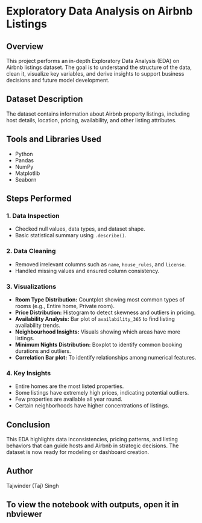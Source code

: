 # Exploratory Data Analysis on Airbnb Listings

## Overview
This project performs an in-depth Exploratory Data Analysis (EDA) on Airbnb listings dataset. The goal is to understand the structure of the data, clean it, visualize key variables, and derive insights to support business decisions and future model development.

## Dataset Description
The dataset contains information about Airbnb property listings, including host details, location, pricing, availability, and other listing attributes.

## Tools and Libraries Used
- Python
- Pandas
- NumPy
- Matplotlib
- Seaborn

## Steps Performed

### 1. Data Inspection
- Checked null values, data types, and dataset shape.
- Basic statistical summary using `.describe()`.

### 2. Data Cleaning
- Removed irrelevant columns such as `name`, `house_rules`, and `license`.
- Handled missing values and ensured column consistency.

### 3. Visualizations
- **Room Type Distribution:** Countplot showing most common types of rooms (e.g., Entire home, Private room).
- **Price Distribution:** Histogram to detect skewness and outliers in pricing.
- **Availability Analysis:** Bar plot of `availability_365` to find listing availability trends.
- **Neighbourhood Insights:** Visuals showing which areas have more listings.
- **Minimum Nights Distribution:** Boxplot to identify common booking durations and outliers.
- **Correlation Bar plot:** To identify relationships among numerical features.

### 4. Key Insights
- Entire homes are the most listed properties.
- Some listings have extremely high prices, indicating potential outliers.
- Few properties are available all year round.
- Certain neighborhoods have higher concentrations of listings.

## Conclusion
This EDA highlights data inconsistencies, pricing patterns, and listing behaviors that can guide hosts and Airbnb in strategic decisions. The dataset is now ready for modeling or dashboard creation.

## Author
Tajwinder (Taj) Singh

## To view the notebook with outputs, open it in nbviewer

